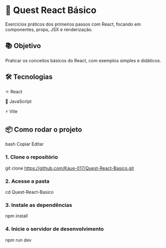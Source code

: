 # 🚀 Quest React Básico 
Exercícios práticos dos primeiros passos com React, focando em componentes, props, JSX e renderização.

## 📚 Objetivo
Praticar os conceitos básicos do React, com exemplos simples e didáticos.

## 🛠️ Tecnologias

⚛️ React

🧠 JavaScript

⚡ Vite

## 📦 Como rodar o projeto
bash
Copiar
Editar
### 1. Clone o repositório
git clone https://github.com/Kaue-017/Quest-React-Basico.git
### 2. Acesse a pasta
cd Quest-React-Basico
### 3. Instale as dependências
npm install
### 4. Inicie o servidor de desenvolvimento
npm run dev